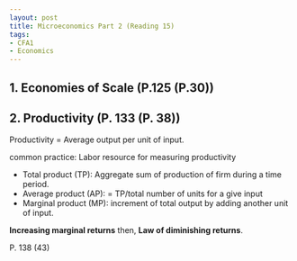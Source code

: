```yaml
---
layout: post
title: Microeconomics Part 2 (Reading 15)
tags: 
- CFA1
- Economics
---
```


## 1. Economies of Scale (P.125 (P.30))


## 2. Productivity (P. 133 (P. 38))

Productivity = Average output per unit of input. 

common practice: Labor resource for measuring productivity

* Total product (TP): Aggregate sum of production of firm during a time period.
* Average product (AP): = TP/total number of units for a give input
* Marginal product (MP): increment of total output by adding another unit of input.


**Increasing marginal returns**
then, 
**Law of diminishing returns**.



P. 138 (43)





